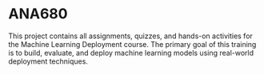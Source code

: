 # ANA680
This project contains all assignments, quizzes, and hands-on activities for the Machine Learning Deployment course. The primary goal of this training is to build, evaluate, and deploy machine learning models using real-world deployment techniques.
